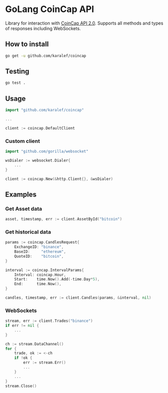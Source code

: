 # GoLang CoinCap API

Library for interaction with [CoinCap API 2.0](https://docs.coincap.io/). Supports all methods and types of responses including WebSockets.

## How to install

```bash
go get -u github.com/karalef/coincap
```

## Testing

```bash
go test .
```

## Usage

```go
import "github.com/karalef/coincap"

...

client := coincap.DefaultClient
```

### Custom client

```go
import "github.com/gorilla/websocket"

wsDialer := websocket.Dialer{
    ...
}

client := coincap.New(&http.Client{}, &wsDialer)
```

## Examples

### Get Asset data

```go
asset, timestamp, err := client.AssetById("bitcoin")
```

### Get historical data

```go
params := coincap.CandlesRequest{
    ExchangeID: "binance",
    BaseID:     "ethereum",
    QuoteID:    "bitcoin",
}

interval := coincap.IntervalParams{
    Interval: coincap.Hour,
    Start:    time.Now().Add(-time.Day*5),
    End:      time.Now(),
}

candles, timestamp, err := client.Candles(params, &interval, nil)
```

### WebSockets

```go
stream, err := client.Trades("binance")
if err != nil {
    ...
}

ch := stream.DataChannel()
for {
    trade, ok := <-ch
    if !ok {
        err := stream.Err()
        ...
    }
    ...
}
stream.Close()
```



